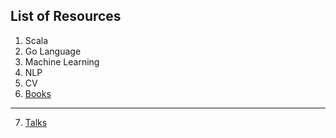 ## List of Resources

1. Scala
2. Go Language
3. Machine Learning
4. NLP
5. CV
6. [Books](https://tigermlt.github.io/blog/books)
-------------------------

7. [Talks](https://tigermlt.github.io/blog/talk)

